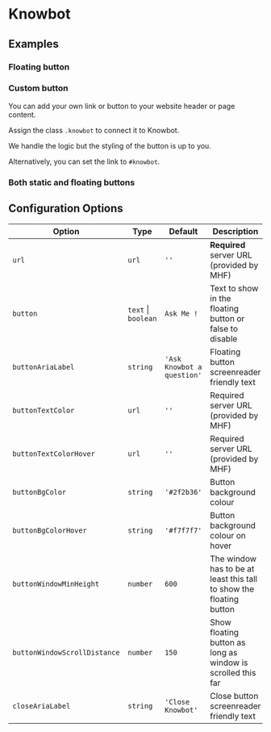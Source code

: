 # Knowbot

## Examples

### Floating button

### Custom button

You can add your own link or button to your website header or page content.

Assign the class `.knowbot` to connect it to Knowbot.

We handle the logic but the styling of the button is up to you.

Alternatively, you can set the link to `#knowbot`.

### Both static and floating buttons

## Configuration Options

| Option | Type | Default | Description |
| --- | --- | --- | --- |
| `url` | `url` | `''` | **Required** server URL (provided by MHF) |
| `button` | `text` \| `boolean` | `Ask Me !` | Text to show in the floating button or false to disable |
| `buttonAriaLabel` | `string` | `'Ask Knowbot a question'` | Floating button screenreader friendly text |
| `buttonTextColor` | `url` | `''` | Required server URL (provided by MHF) |
| `buttonTextColorHover` | `url` | `''` | Required server URL (provided by MHF) |
| `buttonBgColor` | `string` | `'#2f2b36'` | Button background colour |
| `buttonBgColorHover` | `string` | `'#f7f7f7'` | Button background colour on hover |
| `buttonWindowMinHeight` | `number` | `600` | The window has to be at least this tall to show the floating button |
| `buttonWindowScrollDistance` | `number` | `150` | Show floating button as long as window is scrolled this far |
| `closeAriaLabel` | `string` | `'Close Knowbot'` | Close button screenreader friendly text |
